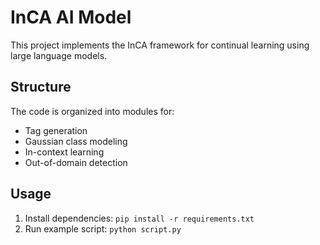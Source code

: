 # InCA AI Model

This project implements the InCA framework for continual learning using large language models.

## Structure
The code is organized into modules for:
- Tag generation
- Gaussian class modeling
- In-context learning
- Out-of-domain detection

## Usage
1. Install dependencies: `pip install -r requirements.txt`
2. Run example script: `python script.py`
